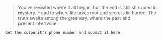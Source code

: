 > You've revisited where it all began, but the end is still shrouded in mystery. Head to where life takes root and secrets lie buried. The truth awaits among the greenery, where the past and present intertwine. 

`Get the culpurit's phone number and submit it here.`